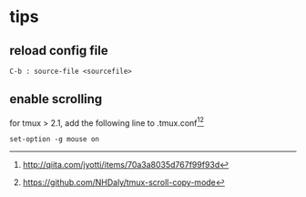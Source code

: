 # tips

## reload config file

```
C-b : source-file <sourcefile>
```

## enable scrolling
for tmux > 2.1, add the following line to .tmux.conf[^1][^2]

```
set-option -g mouse on
```

[^1]: http://qiita.com/jyotti/items/70a3a8035d767f99f93d
[^2]: https://github.com/NHDaly/tmux-scroll-copy-mode
